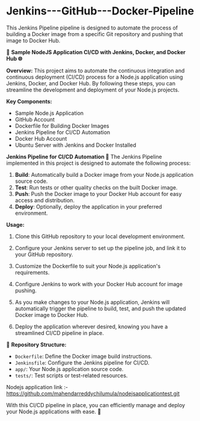 # Jenkins---GitHub---Docker-Pipeline
This Jenkins Pipeline pipeline is designed to automate the process of building a Docker image from a specific Git repository and pushing that image to Docker Hub. 

🚀 **Sample NodeJS Application CI/CD with Jenkins, Docker, and Docker Hub 🌐**

**Overview:**
This project aims to automate the continuous integration and continuous deployment (CI/CD) process for a Node.js application using Jenkins, Docker, and Docker Hub. 
By following these steps, you can streamline the development and deployment of your Node.js projects.

**Key Components:**
- Sample Node.js Application
- GitHub Account
- Dockerfile for Building Docker Images
- Jenkins Pipeline for CI/CD Automation
- Docker Hub Account
- Ubuntu Server with Jenkins and Docker Installed

**Jenkins Pipeline for CI/CD Automation 🤖**
The Jenkins Pipeline implemented in this project is designed to automate the following process:

1. **Build**: Automatically build a Docker image from your Node.js application source code.
2. **Test**: Run tests or other quality checks on the built Docker image.
3. **Push**: Push the Docker image to your Docker Hub account for easy access and distribution.
4. **Deploy**: Optionally, deploy the application in your preferred environment.

**Usage:**
1. Clone this GitHub repository to your local development environment.

2. Configure your Jenkins server to set up the pipeline job, and link it to your GitHub repository.

3. Customize the Dockerfile to suit your Node.js application's requirements.

4. Configure Jenkins to work with your Docker Hub account for image pushing.

5. As you make changes to your Node.js application, Jenkins will automatically trigger the pipeline to build, test, and push the updated Docker image to Docker Hub.

6. Deploy the application wherever desired, knowing you have a streamlined CI/CD pipeline in place.

📁 **Repository Structure:**
- `Dockerfile`: Define the Docker image build instructions.
- `Jenkinsfile`: Configure the Jenkins pipeline for CI/CD.
- `app/`: Your Node.js application source code.
- `tests/`: Test scripts or test-related resources.

Nodejs application link :- https://github.com/mahendarreddychilumula/nodejsapplicationtest.git

With this CI/CD pipeline in place, you can efficiently manage and deploy your Node.js applications with ease. 🎉

